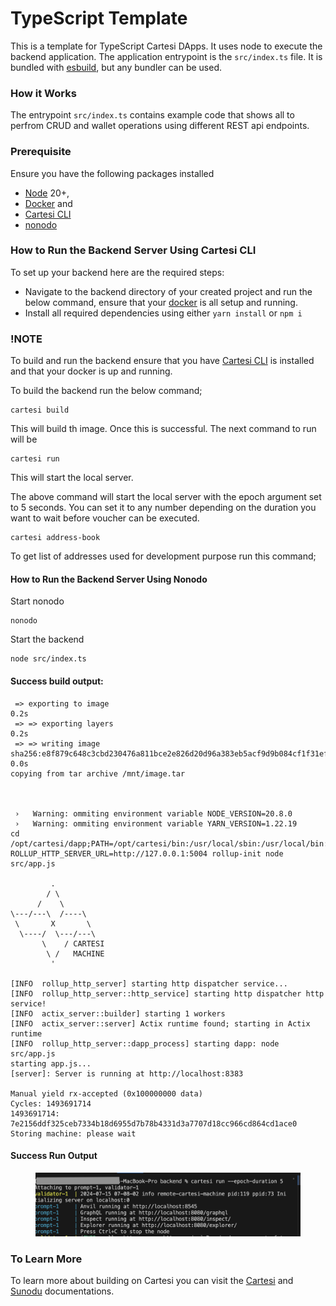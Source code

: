 # TypeScript Template

This is a template for TypeScript Cartesi DApps. It uses node to execute the backend application. The application entrypoint is the `src/index.ts` file. It is bundled with [esbuild](https://esbuild.github.io/), but any bundler can be used.

### How it Works

The entrypoint `src/index.ts` contains example code that shows all to perfrom CRUD and wallet operations using different REST api endpoints.

### Prerequisite

Ensure you have the following packages installed

* [Node](https://nodejs.org/en) 20+,
* [Docker](https://docs.docker.com/desktop/install/windows-install/) and
* [Cartesi CLI](https://docs.sunodo.io/guide/introduction/installing)
* [nonodo](https://github.com/Calindra/nonodo/tree/main)

### How to Run the Backend Server Using Cartesi CLI

To set up your backend here are the required steps:

* Navigate to the backend directory of your created project and run the below command, ensure that your [docker](https://docs.docker.com/engine/install/) is all setup and running.
* Install all required dependencies using either `yarn install` or `npm i`

### !NOTE

To build and run the backend ensure that you have [Cartesi CLI](https://docs.sunodo.io/guide/introduction/installing) is installed and that your docker is up and running.

To build the backend run the below command;

```
cartesi build
```

This will build th image. Once this is successful. The next command to run will be

```
cartesi run
```

This will start the local server.

The above command will start the local server with the epoch argument set to 5 seconds. You can set it to any number depending on the duration you want to wait before voucher can be executed.

```
cartesi address-book
```

To get list of addresses used for development purpose run this command;

#### How to Run the Backend Server Using Nonodo



Start nonodo

```
nonodo
```

Start the backend

```
node src/index.ts
```

#### Success build output:



```
 => exporting to image                                                                                                                                                        0.2s
 => => exporting layers                                                                                                                                                       0.2s
 => => writing image sha256:e8f879c648c3cbd230476a811bce2e826d20d96a383eb5acf9d9b084cf1f31ef                                                                                  0.0s
copying from tar archive /mnt/image.tar



 ›   Warning: ommiting environment variable NODE_VERSION=20.8.0
 ›   Warning: ommiting environment variable YARN_VERSION=1.22.19
cd /opt/cartesi/dapp;PATH=/opt/cartesi/bin:/usr/local/sbin:/usr/local/bin:/usr/sbin:/usr/bin:/sbin:/bin ROLLUP_HTTP_SERVER_URL=http://127.0.0.1:5004 rollup-init node src/app.js

         .
        / \
      /    \
\---/---\  /----\
 \       X       \
  \----/  \---/---\
       \    / CARTESI
        \ /   MACHINE
         '

[INFO  rollup_http_server] starting http dispatcher service...
[INFO  rollup_http_server::http_service] starting http dispatcher http service!
[INFO  actix_server::builder] starting 1 workers
[INFO  actix_server::server] Actix runtime found; starting in Actix runtime
[INFO  rollup_http_server::dapp_process] starting dapp: node src/app.js
starting app.js...
[server]: Server is running at http://localhost:8383

Manual yield rx-accepted (0x100000000 data)
Cycles: 1493691714
1493691714: 7e2156ddf325ceb7334b18d6955d7b78b4331d3a7707d18cc966cd864cd1ace0
Storing machine: please wait
```

#### Success Run Output

<figure><img src="../../../.gitbook/assets/image (3).png" alt=""><figcaption></figcaption></figure>

### To Learn More

To learn more about building on Cartesi you can visit the [Cartesi](https://docs.cartesi.io/cartesi-rollups/1.3/) and [Sunodu](https://docs.sunodo.io/) documentations.
